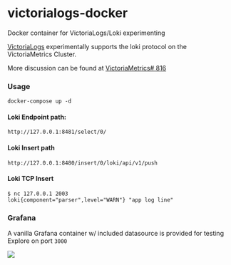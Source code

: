 # victorialogs-docker
Docker container for VictoriaLogs/Loki experimenting

[VictoriaLogs](https://github.com/faceair/VictoriaLogs) experimentally supports the loki protocol on the VictoriaMetrics Cluster.

More discussion can be found at [VictoriaMetrics# 816](https://github.com/VictoriaMetrics/VictoriaMetrics/issues/816#issuecomment-705538059)

### Usage
```
docker-compose up -d
```

#### Loki Endpoint path:
```
http://127.0.0.1:8481/select/0/
```
#### Loki Insert path
```
http://127.0.0.1:8480/insert/0/loki/api/v1/push
```
#### Loki TCP Insert 
```
$ nc 127.0.0.1 2003
loki{component="parser",level="WARN"} "app log line"
```


### Grafana
A vanilla Grafana container w/ included datasource is provided for testing Explore on port `3000`

<img src="https://github.com/faceair/VictoriaLogs/raw/master/docs/loki-query-range.png" />
